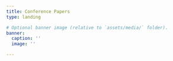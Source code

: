 ```yaml
---
title: Conference Papers
type: landing

# Optional banner image (relative to `assets/media/` folder).
banner:
  caption: ''
  image: ''

---
```

